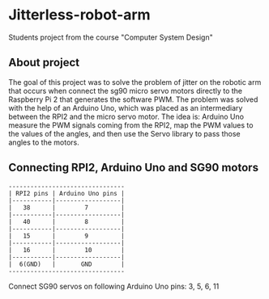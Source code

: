 # Jitterless-robot-arm
Students project from the course "Computer System Design"
## About project
The goal of this project was to solve the problem of jitter on the robotic arm that occurs when connect the sg90 micro servo motors directly to the Raspberry Pi 2 that generates the software PWM. 
The problem was solved with the help of an Arduino Uno, which was placed as an intermediary between the RPI2 and the micro servo motor. 
The idea is: Arduino Uno measure the PWM signals coming from the RPI2, map the PWM values to the values of the angles, and then use the Servo library to pass those angles to the motors.
## Connecting RPI2, Arduino Uno and SG90 motors
	--------------------------------
	| RPI2 pins | Arduino Uno pins |
	|-----------|------------------|
	|	38      |        7		   |
	|-----------|------------------|
	|	40		|		 8         |
	|-----------|------------------|
	|	15		|		 9         |
	|-----------|------------------|
	|	16		|		 10        |
	|-----------|------------------|
	|  6(GND)	|		GND        |
	--------------------------------
  
Connect SG90 servos on following Arduino Uno pins: 3, 5, 6, 11